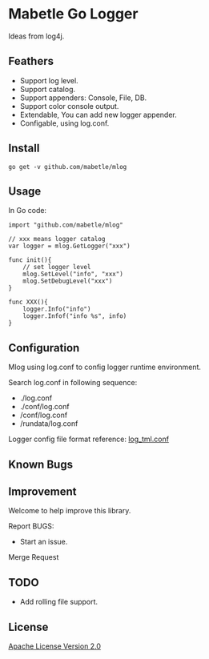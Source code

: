 # Mabetle Go Logger

Ideas from log4j.

## Feathers

* Support log level.
* Support catalog.
* Support appenders: Console, File, DB.
* Support color console output.
* Extendable, You can add new logger appender.
* Configable, using log.conf.

## Install
	
	go get -v github.com/mabetle/mlog


## Usage

In Go code:

	import "github.com/mabetle/mlog"
	
	// xxx means logger catalog
	var logger = mlog.GetLogger("xxx")
	
	func init(){
		// set logger level
		mlog.SetLevel("info", "xxx")
		mlog.SetDebugLevel("xxx")
	}

	func XXX(){
		logger.Info("info")	
		logger.Infof("info %s", info)
	}

## Configuration

Mlog using log.conf to config logger runtime environment.

Search log.conf in following sequence:

* ./log.conf
* ./conf/log.conf
* /conf/log.conf
* /rundata/log.conf

Logger config file format reference: [log_tml.conf](log_tml.conf)

## Known Bugs


## Improvement

Welcome to help improve this library.

Report BUGS:

* Start an issue.


Merge Request


## TODO

* Add rolling file support.


## License

[Apache License Version 2.0](LICENSE)



